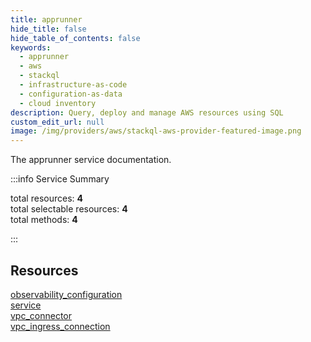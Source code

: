 ```yaml
---
title: apprunner
hide_title: false
hide_table_of_contents: false
keywords:
  - apprunner
  - aws
  - stackql
  - infrastructure-as-code
  - configuration-as-data
  - cloud inventory
description: Query, deploy and manage AWS resources using SQL
custom_edit_url: null
image: /img/providers/aws/stackql-aws-provider-featured-image.png
---
```


The apprunner service documentation.

:::info Service Summary

<div class="row">
<div class="providerDocColumn">
<span>total resources:&nbsp;<b>4</b></span><br />
<span>total selectable resources:&nbsp;<b>4</b></span><br />
<span>total methods:&nbsp;<b>4</b></span><br />
</div>
</div>

:::

## Resources
<div class="row">
<div class="providerDocColumn">
<a href="/providers/aws/apprunner/observability_configuration/">observability_configuration</a><br />
<a href="/providers/aws/apprunner/service/">service</a>
</div>
<div class="providerDocColumn">
<a href="/providers/aws/apprunner/vpc_connector/">vpc_connector</a><br />
<a href="/providers/aws/apprunner/vpc_ingress_connection/">vpc_ingress_connection</a>
</div>
</div>